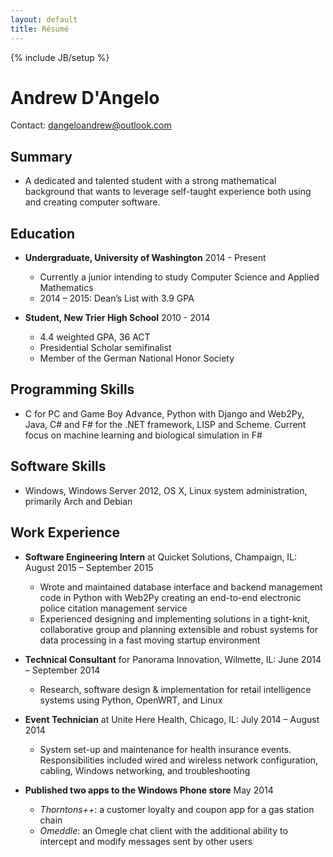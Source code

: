 ```yaml
---
layout: default
title: Résumé
---
```

{% include JB/setup %}

Andrew D'Angelo
===============
	
Contact: [dangeloandrew@outlook.com](mailto:dangeloandrew@outlook.com)

Summary
-------
	
*	A dedicated and talented student with a strong mathematical background that wants to leverage self-taught experience both using and creating computer software.

Education
---------

*	**Undergraduate, University of Washington** 2014 - Present
	-	Currently a junior intending to study Computer Science and Applied Mathematics
	-	2014 – 2015: Dean’s List with 3.9 GPA

	
*	**Student, New Trier High School** 2010 - 2014

	-	4.4 weighted GPA, 36 ACT
	-	Presidential Scholar semifinalist
	-	Member of the German National Honor Society

Programming Skills
------------------

*	C for PC and Game Boy Advance, Python with Django and Web2Py, Java, C# and F# for the .NET framework, LISP and Scheme. Current focus on machine learning and biological simulation in F#

Software Skills
---------------

*	Windows, Windows Server 2012, OS X, Linux system administration, primarily Arch and Debian

Work Experience
---------------

*	**Software Engineering Intern** at Quicket Solutions, Champaign, IL: August 2015 – September 2015
	-	Wrote and maintained database interface and backend management code in Python with Web2Py creating an end-to-end electronic police citation management service 
	-	Experienced designing and implementing solutions in a tight-knit, collaborative group and planning extensible and robust systems for data processing in a fast moving startup environment

*	**Technical Consultant** for Panorama Innovation, Wilmette, IL: June 2014 – September 2014
	-	Research, software design & implementation for retail intelligence systems using Python, OpenWRT, and Linux

*	**Event Technician** at Unite Here Health, Chicago, IL: July 2014 – August 2014
	-	System set-up and maintenance for health insurance events. Responsibilities included wired and wireless network configuration, cabling, Windows networking, and troubleshooting

*	**Published two apps to the Windows Phone store** May 2014
	-	*Thorntons++*: a customer loyalty and coupon app for a gas station chain
	-	*Omeddle*: an Omegle chat client with the additional ability to intercept and modify messages sent by other users